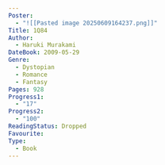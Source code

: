```yaml
---
Poster:
  - "![[Pasted image 20250609164237.png]]"
Title: 1Q84
Author:
  - Haruki Murakami
DateBook: 2009-05-29
Genre:
  - Dystopian
  - Romance
  - Fantasy
Pages: 928
Progress1:
  - "17"
Progress2:
  - "100"
ReadingStatus: Dropped
Favourite: 
Type:
  - Book
---
```

